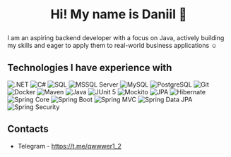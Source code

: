 # <p align="center">Hi! My name is Daniil 👋</p>

I am an aspiring backend developer with a focus on Java, actively building my skills and eager to apply them to real-world business applications :relaxed:

## Technologies I have experience with
![.NET](https://img.shields.io/badge/-.NET-512BD4?style=for-the-badge)
![C#](https://img.shields.io/badge/-C%23-4B0082?style=for-the-badge)
![SQL](https://img.shields.io/badge/-SQL-363636?style=for-the-badge)
![MSSQL Server](https://img.shields.io/badge/-MSSQL%20Server-white?style=for-the-badge)
![MySQL](https://img.shields.io/badge/-MySQL-4479A1?style=for-the-badge&logo=mysql&logoColor=white)
![PostgreSQL](https://img.shields.io/badge/PostgreSQL-4169E1?style=for-the-badge&logo=postgresql&logoColor=white)
![Git](https://img.shields.io/badge/-Git-F05032?style=for-the-badge&logo=git&logoColor=white)
![Docker](https://img.shields.io/badge/-Docker-2496ED?style=for-the-badge&logo=docker&logoColor=white)
![Maven](https://img.shields.io/badge/-Maven-C71A36?style=for-the-badge&logo=apachemaven&logoColor=white)
![Java](https://img.shields.io/badge/Java-F89820?style=for-the-badge)
![JUnit 5](https://img.shields.io/badge/JUnit5-25A162?style=for-the-badge&logo=junit5&logoColor=white)
![Mockito](https://img.shields.io/badge/Mockito-88CE02?style=for-the-badge)
![JPA](https://img.shields.io/badge/JPA-F37143?style=for-the-badge)
![Hibernate](https://img.shields.io/badge/Hibernate-59666C?style=for-the-badge&logo=hibernate&logoColor=white)
![Spring Core](https://img.shields.io/badge/Spring%20Core-6DB33F?style=for-the-badge&logo=spring&logoColor=white)
![Spring Boot](https://img.shields.io/badge/Spring%20Boot-6DB33F?style=for-the-badge&logo=springboot&logoColor=white)
![Spring MVC](https://img.shields.io/badge/Spring%20MVC-6DB33F?style=for-the-badge)
![Spring Data JPA](https://img.shields.io/badge/Spring%20Data%20JPA-6DB33F?style=for-the-badge)
![Spring Security](https://img.shields.io/badge/Spring%20Security-6DB33F?style=for-the-badge)

## Contacts
* Telegram - https://t.me/qwwwer1_2


